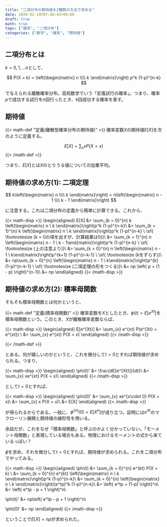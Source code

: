```yaml
---
title: "二項分布の期待値を2種類の方法で求める"
date: 2020-02-19T07:44:43+09:00
draft: true
math: true
tags: ["確率", "二項分布"]
categories: ["数学", "確率", "期待値"]
---
```


## 二項分布とは

$k = 0,1,\ldots n$として、

$$
P(X = k) =
\left(\begin{matrix}
n \\\\ k
\end{matrix}\right)
p^k (1-p)^{n-k}
$$

で与えられる離散確率分布。高校数学でいう「反復試行の確率」。つまり、確率$p$で成功する試行を$n$回行ったとき、$k$回成功する確率を表す。

## 期待値

{{< math-def "定義(離散型確率分布の期待値)" >}}
確率変数$X$の期待値$E[X]$を次のように定義する。

$$
E[X] =
\sum_{x} x P(X = x)
$$
{{< /math-def >}}

つまり、$E[X]$とは$X$のとりうる値についての加重平均。

## 期待値の求め方(1): 二項定理

$$
k\left(\begin{matrix} n \\\\ k \end{matrix}\right)
= n\left(\begin{matrix} n - 1 \\\\ k - 1 \end{matrix}\right)
$$

に注意する。これは二項分布の定義から簡単に計算できる。これから、


{{< math-disp >}}
\begin{aligned}
E[X]
&= \sum_{k = 0}^{n} k \left(\begin{matrix} n \\ k \end{matrix}\right)p^k (1-p)^{n-k}\\
&= \sum_{k = 1}^{n} k \left(\begin{matrix} n \\ k \end{matrix}\right)p^k (1-p)^{n-k} \ \sf{ \footnotesize (k = 0の項を出すが、計算結果は0)}\\
&= \sum_{k = 1}^{n} n \left(\begin{matrix} n - 1 \\ k - 1\end{matrix}\right)p^k (1-p)^{n-k} \ \sf{ \footnotesize (上の注意より)}\\
&= \sum_{k = 0}^{n} n \left(\begin{matrix} n - 1 \\ k\end{matrix}\right)p^{k+1} (1-p)^{n-k-1} \ \sf{ \footnotesize (kをずらす)}\\
&= np\sum_{k = 0}^{n} \left(\begin{matrix} n - 1 \\ k\end{matrix}\right)p^{k} (1-p)^{n-k-1} \ \sf{ \footnotesize (二項定理の形をつくる)}\\
&= np \left\{ p + (1 - p) \right\}^{n-1}\\
&= np
\end{aligned}
{{< /math-disp >}}

## 期待値の求め方(2): 積率母関数

そもそも積率母関数とは何かというと、

{{< math-def "定義(積率母関数)" >}}
確率変数を$X$としたとき、$\phi(t) = E[e^{Xt}]$を積率母関数という。このとき、$X$が離散確率変数ならば、

{{< math-disp >}}
\begin{aligned}
E[e^{Xt}]
&= \sum_{x} e^{xt} P(e^{Xt} = e^{xt}) \\
&= \sum_{x} e^{xt} P(X = x)
\end{aligned}
{{< /math-disp >}}

{{< /math-def >}}

とある。何が嬉しいのかというと、これを微分して$t = 0$とすれば期待値が求められる。つまり、

{{< math-disp >}}
\begin{aligned}
\phi(t)'
&= \frac{dE[e^{Xt}]}{dt}\\
&= \sum_{x} xe^{xt} P(X = x)\\
\end{aligned}
{{< /math-disp >}}

として$t = 0$とすれば、

{{< math-disp >}}
\begin{aligned}
\phi(0)'
&= \sum_{x} xe^{x\cdot 0} P(X = x)\\
&= \sum_{x} x P(X = x)\\
&= E[X]
\end{aligned}
{{< /math-disp >}}

が得られるからである。一般に、$\phi^{(n)}(0) = E[X^n]$が成り立つ。証明には$e^{Xt}$のマクローリン展開と期待値の線形性を用いる。

余談だが、これをなぜ「積率母関数」と呼ぶのかよく分かっていない。「モーメント母関数」と表現している場合もある。物理におけるモーメントの式から来ているっぽい？

$\phi$を求め、それを微分して$t = 0$とすれば、期待値が求められる。これを二項分布でやってみる。

{{< math-disp >}}
\begin{aligned}
\phi(t)
&= \sum_{k = 0}^{n} e^{kt} P(X = k) \\
&= \sum_{k = 0}^{n} e^{kt} \left(\begin{matrix} n \\ k \end{matrix}\right)p^k (1-p)^{n-k}\\
&= \sum_{k = 0}^{n} \left(\begin{matrix} n \\ k \end{matrix}\right)(e^tp)^k (1-p)^{n-k}\\
&= \left\{ e^tp + (1-p) \right\}^n\\
&= \left( e^tp - p + 1 \right)^n\\

\phi(t)'
&= np\left( e^tp - p + 1 \right)^n\\

\phi(0)'
&= np
\end{aligned}
{{< /math-disp >}}

ということで$E[X] = np$が求められた。
